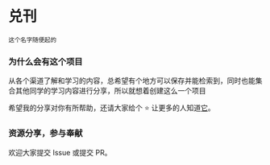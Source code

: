 # 兑刊

```
这个名字随便起的
```

### 为什么会有这个项目

从各个渠道了解和学习的内容，总希望有个地方可以保存并能检索到，同时也能集合其他同学的学习内容进行分享，所以就想着创建这么一个项目

希望我的分享对你有所帮助，还请大家给个 ⭐️ 让更多的人知道[它](https://github.com/LeslieHoward/irregular-note)。

### 资源分享，参与奉献

欢迎大家提交 Issue 或提交 PR。

